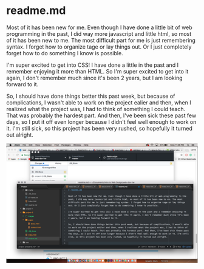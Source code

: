 # readme.md

Most of it has been new for me. Even though I have done a little bit of web programming in the past, I did way more javascript and little html, so most of it has been new to me. The most difficult part for me is just remembering syntax. I forget how to organize tage or lay things out. Or I just completely forget how to do something I know is possible.

I'm super excited to get into CSS! I have done a little in the past and I remember enjoying it more than HTML. So I'm super excited to get into it again, I don't remember much since it's been 2 years, but I am looking forward to it.

So, I should have done things better this past week, but because of complications, I wasn't able to work on the project ealier and then, when I realized what the project was, I had to think of something I could teach. That was probably the hardest part. And then, I've been sick these past few days, so I put it off even longer because I didn't feel well enough to work on it. I'm still sick, so this project has been very rushed, so hopefully it turned out alright.

![Image of My Workspace](./images/workspace.png)
